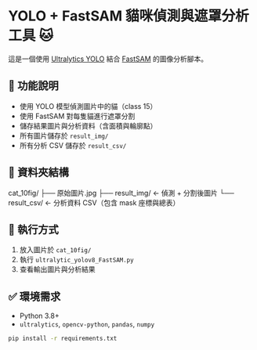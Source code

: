 # YOLO + FastSAM 貓咪偵測與遮罩分析工具 🐱

這是一個使用 [Ultralytics YOLO](https://github.com/ultralytics/ultralytics) 結合 [FastSAM](https://github.com/CASIA-IVA/FastSAM) 的圖像分析腳本。

## 🧠 功能說明

- 使用 YOLO 模型偵測圖片中的貓（class 15）
- 使用 FastSAM 對每隻貓進行遮罩分割
- 儲存結果圖片與分析資料（含面積與輪廓點）
- 所有圖片儲存於 `result_img/`
- 所有分析 CSV 儲存於 `result_csv/`

## 📁 資料夾結構

cat_10fig/ ├── 原始圖片.jpg   ├── result_img/ ← 偵測 + 分割後圖片 
                             └── result_csv/ ← 分析資料 CSV（包含 mask 座標與總表）


## 🚀 執行方式

1. 放入圖片於 `cat_10fig/`
2. 執行 `ultralytic_yolov8_FastSAM.py`
3. 查看輸出圖片與分析結果

## ✅ 環境需求

- Python 3.8+
- `ultralytics`, `opencv-python`, `pandas`, `numpy`

```bash
pip install -r requirements.txt


